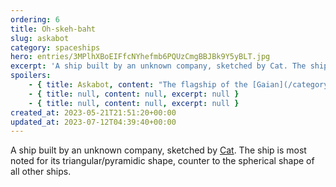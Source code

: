 ```yaml
---
ordering: 6
title: Oh-skeh-baht
slug: askabot
category: spaceships
hero: entries/3MPlhXBoEIFfcNYhefmb6PQUzCmgBBJBk9Y5yBLT.jpg
excerpt: 'A ship built by an unknown company, sketched by Cat. The ship is most noted for its triangular/pyram...'
spoilers:
    - { title: Askabot, content: "The flagship of the [Gaian](/category/organizations/visitors) [Integration](/category/organizations/integrators), and home base for its [Supreme Commander](/category/characters/ganmel). Unlike human ships, which are spherical, the Askabot is triangular. Its method of propulsion is unknown, nor how gravity is maintained on board. Its current whereabouts are unknown.\r\n\r\n**Pronunciation:**\r\n- oh’ skeh baht", excerpt: 'The flagship of the Gaian Integration, and home base for its Supreme Commander. Unlike human ships,...' }
    - { title: null, content: null, excerpt: null }
    - { title: null, content: null, excerpt: null }
created_at: 2023-05-21T21:51:20+00:00
updated_at: 2023-07-12T04:39:40+00:00
---
```

A ship built by an unknown company, sketched by [Cat](/category/characters/cat). The ship is most noted for its triangular/pyramidic shape, counter to the spherical shape of all other ships.
